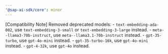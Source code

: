 ```yaml
---
'@sap-ai-sdk/core': minor
---
```


[Compatibility Note] Removed deprecated models:
    - `text-embedding-ada-002`, use `text-embedding-3-small` or `text-embedding-3-large` instead.
    - `meta--llama3-70b-instruct`, use `meta--llama3.1-70b-instruct` instead.
    - `gpt-35-turbo`, use `gpt-4o-mini` instead.
    - `gpt-35-turbo-16k`, use `gpt-4o-mini` instead.
    - `gpt-4-32k`, use `gpt-4o` instead.
